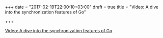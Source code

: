 +++
date = "2017-02-19T22:00:10+03:00"
draft = true
title = "Video: A dive into the synchronization features of Go"

+++

<p><a href="https://youtu.be/Chys1QbqZDw">Video: A dive into the synchronization features of Go</a></p>
